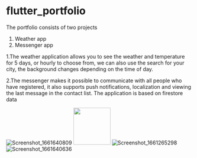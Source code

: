 # flutter_portfolio

The portfolio consists of two projects 
1. Weather app
2. Messenger app

1.The weather application allows you to see the weather and temperature for 5 days, or hourly to choose from, we can also use the search for your city, the background changes depending on the time of day.

2.The messenger makes it possible to communicate with all people who have registered, it also supports push notifications, localization and viewing the last message in the contact list. The application is based on firestore data


![Screenshot_1661640809](https://user-images.githubusercontent.com/59417922/187051003-508b6370-3259-4e16-9704-f18c99df0465.png)
<img src="https://user-images.githubusercontent.com/59417922/187051003-508b6370-3259-4e16-9704-f18c99df0465.png" width="100" height="100">
![Screenshot_1661265298](https://user-images.githubusercontent.com/59417922/187051004-e3970d2d-4597-4772-9ae4-378a874e659d.png)
![Screenshot_1661640636](https://user-images.githubusercontent.com/59417922/187051007-1736ae5b-e7d5-422f-b9e8-24b13ca9ff6e.png)

